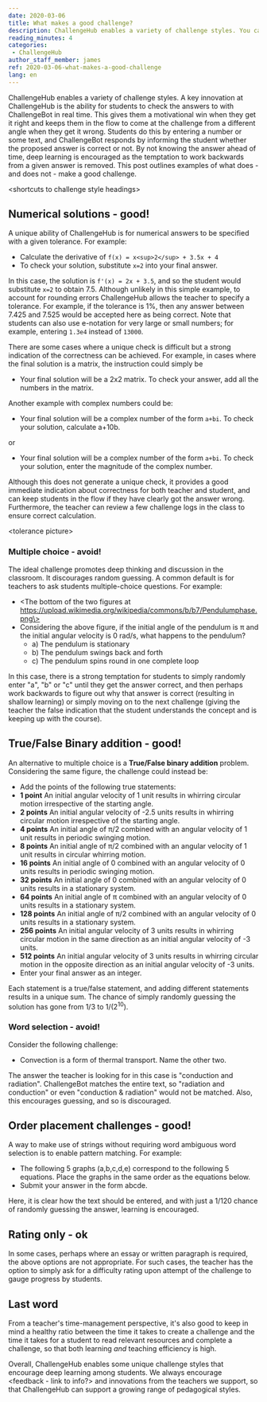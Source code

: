 ```yaml
---
date: 2020-03-06
title: What makes a good challenge?
description: ChallengeHub enables a variety of challenge styles. You can do better than multiple-choice!
reading_minutes: 4
categories:
 - ChallengeHub
author_staff_member: james
ref: 2020-03-06-what-makes-a-good-challenge
lang: en
---
```

ChallengeHub enables a variety of challenge styles. A key innovation at ChallengeHub is the ability for students to check the answers to with ChallengeBot in real time. This gives them a motivational win when they get it right and keeps them in the flow to come at the challenge from a different angle when they get it wrong.
Students do this by entering a number or some text, and ChallengeBot responds by informing the student whether the proposed answer is correct or not. By not knowing the answer ahead of time, deep learning is encouraged as the temptation to work backwards from a given answer is removed. This post outlines examples of what does - and does not - make a good challenge.

\<shortcuts to challenge style headings\>

## Numerical solutions - good!
A unique ability of ChallengeHub is for numerical answers to be specified with a given tolerance. For example:

- Calculate the derivative of ```f(x) = x<sup>2</sup> + 3.5x + 4```
- To check your solution, substitute ```x=2``` into your final answer.
    
In this case, the solution is ```f'(x) = 2x + 3.5```, and so the student would substitute ```x=2``` to obtain 7.5. Although unlikely in this simple example, to account for rounding errors ChallengeHub allows the teacher to specify a tolerance. For example, if the tolerance is 1%, then any answer between 7.425 and 7.525 would be accepted here as being correct. Note that students can also use e-notation for very large or small numbers; for example, entering ```1.3e4``` instead of ```13000```.

There are some cases where a unique check is difficult but a strong indication of the correctness can be achieved. For example, in cases where the final solution is a matrix, the instruction could simply be

- Your final solution will be a 2x2 matrix. To check your answer, add all the numbers in the matrix.

Another example with complex numbers could be:

- Your final solution will be a complex number of the form ```a+bi```. To check your solution, calculate a+10b.

or

- Your final solution will be a complex number of the form ```a+bi```. To check your solution, enter the magnitude of the complex number.

Although this does not generate a unique check, it provides a good immediate indication about correctness for both teacher and student, and can keep students in the flow if they have clearly got the answer wrong. Furthermore, the teacher can review a few challenge logs in the class to ensure correct calculation.

\<tolerance picture\>

### Multiple choice - avoid!

The ideal challenge promotes deep thinking and discussion in the classroom. It discourages random guessing. A common default is for teachers to ask students multiple-choice questions. For example:

- \<The bottom of the two figures at https://upload.wikimedia.org/wikipedia/commons/b/b7/Pendulumphase.png\>
- Considering the above figure, if the initial angle of the pendulum is π and the initial angular velocity is 0 rad/s, what happens to the pendulum?
  - a) The pendulum is stationary
  - b) The pendulum swings back and forth
  - c) The pendulum spins round in one complete loop

In this case, there is a strong temptation for students to simply randomly enter "a", "b" or "c" until they get the answer correct, and then perhaps work backwards to figure out why that answer is correct (resulting in shallow learning) or simply moving on to the next challenge (giving the teacher the false indication that the student understands the concept and is keeping up with the course).

## True/False Binary addition - good!
An alternative to multiple choice is a **True/False binary addition** problem. Considering the same figure, the challenge could instead be:

- Add the points of the following true statements:
- **1 point** An initial angular velocity of 1 unit results in whirring circular motion irrespective of the starting angle.
- **2 points** An initial angular velocity of -2.5 units results in whirring circular motion irrespective of the starting angle.
- **4 points** An initial angle of π/2 combined with an angular velocity of 1 unit results in periodic swinging motion.
- **8 points** An initial angle of π/2 combined with an angular velocity of 1 unit results in circular whirring motion.
- **16 points** An initial angle of 0 combined with an angular velocity of 0 units results in periodic swinging motion.
- **32 points** An initial angle of 0 combined with an angular velocity of 0 units results in a stationary system.
- **64 points** An initial angle of π combined with an angular velocity of 0 units results in a stationary system.
- **128 points** An initial angle of π/2 combined with an angular velocity of 0 units results in a stationary system.
- **256 points** An initial angular velocity of 3 units results in whirring circular motion in the same direction as an initial angular velocity of -3 units.
- **512 points** An initial angular velocity of 3 units results in whirring circular motion in the opposite direction as an initial angular velocity of -3 units.
- Enter your final answer as an integer.

Each statement is a true/false statement, and adding different statements results in a unique sum. The chance of simply randomly guessing the solution has gone from 1/3 to 1/(2<sup>10</sup>).

### Word selection - avoid!
Consider the following challenge:

- Convection is a form of thermal transport. Name the other two.
    
The answer the teacher is looking for in this case is "conduction and radiation". ChallengeBot matches the entire text, so "radiation and conduction" or even "conduction & radiation" would not be matched. Also, this encourages guessing, and so is discouraged.

## Order placement challenges - good!

A way to make use of strings without requiring word ambiguous word selection is to enable pattern matching. For example:

- The following 5 graphs (a,b,c,d,e) correspond to the following 5 equations. Place the graphs in the same order as the equations below.
- Submit your answer in the form abcde.

Here, it is clear how the text should be entered, and with just a 1/120 chance of randomly guessing the answer, learning is encouraged.

## Rating only - ok
In some cases, perhaps where an essay or written paragraph is required, the above options are not appropriate. For such cases, the teacher has the option to simply ask for a difficulty rating upon attempt of the challenge to gauge progress by students.

## Last word
From a teacher's time-management perspective, it's also good to keep in mind a healthy ratio between the time it takes to create a challenge and the time it takes for a student to read relevant resources and complete a challenge, so that both learning *and* teaching efficiency is high.

Overall, ChallengeHub enables some unique challenge styles that encourage deep learning among students. We always encourage \<feedback - link to info?\> and innovations from the teachers we support, so that ChallengeHub can support a growing range of pedagogical styles.

